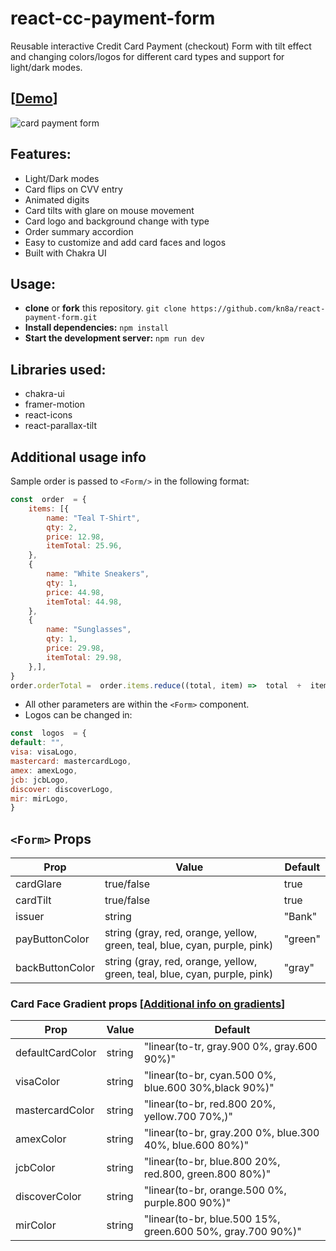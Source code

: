# react-cc-payment-form

Reusable interactive Credit Card Payment (checkout) Form with tilt effect and changing colors/logos for different card types and support for light/dark modes.
## [[Demo](https://kn8a.github.io/react-cc-payment-form/)]

![card payment form](https://github.com/kn8a/react-payment-form/assets/88045655/faf1f885-683f-472a-8ba1-4107e3558dc8)

## Features:

 - Light/Dark modes
 - Card flips on CVV entry
 - Animated digits
 - Card tilts with glare on mouse movement
 - Card logo and background change with type
 - Order summary accordion
 - Easy to customize and add card faces and logos
 - Built with Chakra UI

## Usage:

 -  **clone** or **fork** this repository.
	```git clone https://github.com/kn8a/react-payment-form.git```
 - **Install dependencies:** 
	``npm install``
 - **Start the development server:** 
	``npm run dev``

## **Libraries used:**

 - chakra-ui
 - framer-motion
 - react-icons
 - react-parallax-tilt

## Additional usage info
Sample order is passed to ``<Form/>`` in the following format:
```js
const  order  = {
	items: [{
		name: "Teal T-Shirt",
		qty: 2,
		price: 12.98,
		itemTotal: 25.96,
	},
	{
		name: "White Sneakers",
		qty: 1,
		price: 44.98,
		itemTotal: 44.98,
	},
	{
		name: "Sunglasses",
		qty: 1,
		price: 29.98,
		itemTotal: 29.98,
	},],
}
order.orderTotal =  order.items.reduce((total, item) =>  total  +  item.itemTotal, 0);
```

- All other parameters are within the ``<Form>`` component.
- Logos can be changed in: 
```js
const  logos  = {
default: "",
visa: visaLogo,
mastercard: mastercardLogo,
amex: amexLogo,
jcb: jcbLogo,
discover: discoverLogo,
mir: mirLogo,
}
```
## ``<Form>`` Props
|Prop| Value | Default|
|--|--|--|
|cardGlare|true/false | true|
| cardTilt |true/false  |true|
| issuer | string| "Bank"|
| payButtonColor | string (gray, red, orange, yellow, green, teal, blue, cyan, purple, pink) | "green"|
| backButtonColor | string (gray, red, orange, yellow, green, teal, blue, cyan, purple, pink)| "gray"|

### Card Face Gradient props [[Additional info on gradients](https://chakra-ui.com/docs/styled-system/gradient)]

|Prop| Value | Default|
|--|--|--|
|defaultCardColor|string |"linear(to-tr, gray.900 0%, gray.600 90%)" |
| visaColor |string|"linear(to-br, cyan.500 0%, blue.600 30%,black 90%)" |
| mastercardColor| string| "linear(to-br, red.800 20%, yellow.700 70%,)" |
|amexColor | string  |"linear(to-br, gray.200 0%, blue.300 40%, blue.600 80%)" |
| jcbColor | string |"linear(to-br, blue.800 20%, red.800, green.800 80%)" |
| discoverColor | string |"linear(to-br, orange.500 0%, purple.800 90%)" |
| mirColor | string  |"linear(to-br, blue.500 15%, green.600 50%, gray.700 90%)" |
